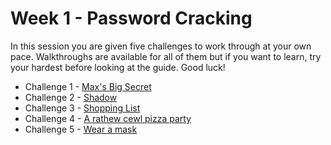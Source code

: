 # Week 1 - Password Cracking
In this session you are given five challenges to work through at your own pace. Walkthroughs are available for all of them but if you want to learn, try your hardest before looking at the guide. Good luck!

- Challenge 1 - [Max's Big Secret](https://github.com/DMUHackers/weekly_sessions/tree/master/2020-2021/week_1/challenge_1)
- Challenge 2 - [Shadow](https://github.com/DMUHackers/weekly_sessions/tree/master/2020-2021/week_1/challenge_2)
- Challenge 3 - [Shopping List](https://github.com/DMUHackers/weekly_sessions/tree/master/2020-2021/week_1/challenge_3)
- Challenge 4 - [A rathew cewl pizza party](https://github.com/DMUHackers/weekly_sessions/tree/master/2020-2021/week_1/challenge_4)
- Challenge 5 - [Wear a mask](https://github.com/DMUHackers/weekly_sessions/tree/master/2020-2021/week_1/challenge_5)

